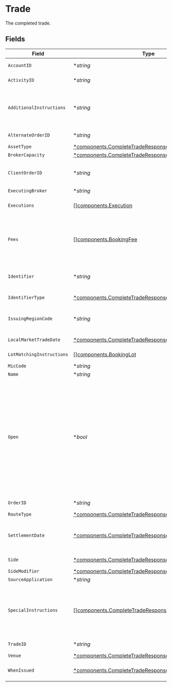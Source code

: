 # Trade

The completed trade.


## Fields

| Field                                                                                                                                                                                                                                                                                                                                                                                                                                                                                                                        | Type                                                                                                                                                                                                                                                                                                                                                                                                                                                                                                                         | Required                                                                                                                                                                                                                                                                                                                                                                                                                                                                                                                     | Description                                                                                                                                                                                                                                                                                                                                                                                                                                                                                                                  | Example                                                                                                                                                                                                                                                                                                                                                                                                                                                                                                                      |
| ---------------------------------------------------------------------------------------------------------------------------------------------------------------------------------------------------------------------------------------------------------------------------------------------------------------------------------------------------------------------------------------------------------------------------------------------------------------------------------------------------------------------------- | ---------------------------------------------------------------------------------------------------------------------------------------------------------------------------------------------------------------------------------------------------------------------------------------------------------------------------------------------------------------------------------------------------------------------------------------------------------------------------------------------------------------------------- | ---------------------------------------------------------------------------------------------------------------------------------------------------------------------------------------------------------------------------------------------------------------------------------------------------------------------------------------------------------------------------------------------------------------------------------------------------------------------------------------------------------------------------- | ---------------------------------------------------------------------------------------------------------------------------------------------------------------------------------------------------------------------------------------------------------------------------------------------------------------------------------------------------------------------------------------------------------------------------------------------------------------------------------------------------------------------------- | ---------------------------------------------------------------------------------------------------------------------------------------------------------------------------------------------------------------------------------------------------------------------------------------------------------------------------------------------------------------------------------------------------------------------------------------------------------------------------------------------------------------------------- |
| `AccountID`                                                                                                                                                                                                                                                                                                                                                                                                                                                                                                                  | **string*                                                                                                                                                                                                                                                                                                                                                                                                                                                                                                                    | :heavy_minus_sign:                                                                                                                                                                                                                                                                                                                                                                                                                                                                                                           | A globally unique identifier referencing a single account.                                                                                                                                                                                                                                                                                                                                                                                                                                                                   | 02HASWB2DTMRT3DAM45P56J2T2                                                                                                                                                                                                                                                                                                                                                                                                                                                                                                   |
| `ActivityID`                                                                                                                                                                                                                                                                                                                                                                                                                                                                                                                 | **string*                                                                                                                                                                                                                                                                                                                                                                                                                                                                                                                    | :heavy_minus_sign:                                                                                                                                                                                                                                                                                                                                                                                                                                                                                                           | The current activity_id of this trade in the Ledger.                                                                                                                                                                                                                                                                                                                                                                                                                                                                         | 0H06HAP3A3Y                                                                                                                                                                                                                                                                                                                                                                                                                                                                                                                  |
| `AdditionalInstructions`                                                                                                                                                                                                                                                                                                                                                                                                                                                                                                     | **string*                                                                                                                                                                                                                                                                                                                                                                                                                                                                                                                    | :heavy_minus_sign:                                                                                                                                                                                                                                                                                                                                                                                                                                                                                                           | Free form instructions that can be used to provide additional instructions (that are not captured by existing special instructions) and will be put on the trade confirm.                                                                                                                                                                                                                                                                                                                                                    | ACATS instruction                                                                                                                                                                                                                                                                                                                                                                                                                                                                                                            |
| `AlternateOrderID`                                                                                                                                                                                                                                                                                                                                                                                                                                                                                                           | **string*                                                                                                                                                                                                                                                                                                                                                                                                                                                                                                                    | :heavy_minus_sign:                                                                                                                                                                                                                                                                                                                                                                                                                                                                                                           | Fractional support for market-makers' internal order ids.                                                                                                                                                                                                                                                                                                                                                                                                                                                                    | 00ce5285-0624-4260-8c58-g05af2c56ba5                                                                                                                                                                                                                                                                                                                                                                                                                                                                                         |
| `AssetType`                                                                                                                                                                                                                                                                                                                                                                                                                                                                                                                  | [*components.CompleteTradeResponseAssetType](../../models/components/completetraderesponseassettype.md)                                                                                                                                                                                                                                                                                                                                                                                                                      | :heavy_minus_sign:                                                                                                                                                                                                                                                                                                                                                                                                                                                                                                           | Type of the asset being traded.                                                                                                                                                                                                                                                                                                                                                                                                                                                                                              | EQUITY                                                                                                                                                                                                                                                                                                                                                                                                                                                                                                                       |
| `BrokerCapacity`                                                                                                                                                                                                                                                                                                                                                                                                                                                                                                             | [*components.CompleteTradeResponseBrokerCapacity](../../models/components/completetraderesponsebrokercapacity.md)                                                                                                                                                                                                                                                                                                                                                                                                            | :heavy_minus_sign:                                                                                                                                                                                                                                                                                                                                                                                                                                                                                                           | Broker capacity for the trade.                                                                                                                                                                                                                                                                                                                                                                                                                                                                                               | AGENCY                                                                                                                                                                                                                                                                                                                                                                                                                                                                                                                       |
| `ClientOrderID`                                                                                                                                                                                                                                                                                                                                                                                                                                                                                                              | **string*                                                                                                                                                                                                                                                                                                                                                                                                                                                                                                                    | :heavy_minus_sign:                                                                                                                                                                                                                                                                                                                                                                                                                                                                                                           | The unique identifier that is associated with an order. Must be unique by date per trade per client.                                                                                                                                                                                                                                                                                                                                                                                                                         | 00be5285-0623-4560-8c58-f05af2c56ba0                                                                                                                                                                                                                                                                                                                                                                                                                                                                                         |
| `ExecutingBroker`                                                                                                                                                                                                                                                                                                                                                                                                                                                                                                            | **string*                                                                                                                                                                                                                                                                                                                                                                                                                                                                                                                    | :heavy_minus_sign:                                                                                                                                                                                                                                                                                                                                                                                                                                                                                                           | Executing broker of the trade.                                                                                                                                                                                                                                                                                                                                                                                                                                                                                               | NITE                                                                                                                                                                                                                                                                                                                                                                                                                                                                                                                         |
| `Executions`                                                                                                                                                                                                                                                                                                                                                                                                                                                                                                                 | [][components.Execution](../../models/components/execution.md)                                                                                                                                                                                                                                                                                                                                                                                                                                                               | :heavy_minus_sign:                                                                                                                                                                                                                                                                                                                                                                                                                                                                                                           | The executions (sometimes referred to as partial-fills) that comprise the trade.                                                                                                                                                                                                                                                                                                                                                                                                                                             |                                                                                                                                                                                                                                                                                                                                                                                                                                                                                                                              |
| `Fees`                                                                                                                                                                                                                                                                                                                                                                                                                                                                                                                       | [][components.BookingFee](../../models/components/bookingfee.md)                                                                                                                                                                                                                                                                                                                                                                                                                                                             | :heavy_minus_sign:                                                                                                                                                                                                                                                                                                                                                                                                                                                                                                           | Any client calculated fees associated with the trade. Only allowed if trade.open = false. Regulatory fees will be calculated automatically if they are not explicitly overwritten or suppressed.                                                                                                                                                                                                                                                                                                                             |                                                                                                                                                                                                                                                                                                                                                                                                                                                                                                                              |
| `Identifier`                                                                                                                                                                                                                                                                                                                                                                                                                                                                                                                 | **string*                                                                                                                                                                                                                                                                                                                                                                                                                                                                                                                    | :heavy_minus_sign:                                                                                                                                                                                                                                                                                                                                                                                                                                                                                                           | Identifier (of the type specified in `identifier_type`). Responses will supply the originally requested identifier.                                                                                                                                                                                                                                                                                                                                                                                                          | AAPL                                                                                                                                                                                                                                                                                                                                                                                                                                                                                                                         |
| `IdentifierType`                                                                                                                                                                                                                                                                                                                                                                                                                                                                                                             | [*components.CompleteTradeResponseIdentifierType](../../models/components/completetraderesponseidentifiertype.md)                                                                                                                                                                                                                                                                                                                                                                                                            | :heavy_minus_sign:                                                                                                                                                                                                                                                                                                                                                                                                                                                                                                           | Identifier type for the asset being traded.                                                                                                                                                                                                                                                                                                                                                                                                                                                                                  | SYMBOL                                                                                                                                                                                                                                                                                                                                                                                                                                                                                                                       |
| `IssuingRegionCode`                                                                                                                                                                                                                                                                                                                                                                                                                                                                                                          | **string*                                                                                                                                                                                                                                                                                                                                                                                                                                                                                                                    | :heavy_minus_sign:                                                                                                                                                                                                                                                                                                                                                                                                                                                                                                           | Unicode CLDR region code. Issuing Region Code is required for some `identifier_type`s, especially CUSIP.                                                                                                                                                                                                                                                                                                                                                                                                                     | US                                                                                                                                                                                                                                                                                                                                                                                                                                                                                                                           |
| `LocalMarketTradeDate`                                                                                                                                                                                                                                                                                                                                                                                                                                                                                                       | [*components.CompleteTradeResponseLocalMarketTradeDate](../../models/components/completetraderesponselocalmarkettradedate.md)                                                                                                                                                                                                                                                                                                                                                                                                | :heavy_minus_sign:                                                                                                                                                                                                                                                                                                                                                                                                                                                                                                           | Date field to support extended trading hours.                                                                                                                                                                                                                                                                                                                                                                                                                                                                                | 2024-07-18 00:00:00 +0000 UTC                                                                                                                                                                                                                                                                                                                                                                                                                                                                                                |
| `LotMatchingInstructions`                                                                                                                                                                                                                                                                                                                                                                                                                                                                                                    | [][components.BookingLot](../../models/components/bookinglot.md)                                                                                                                                                                                                                                                                                                                                                                                                                                                             | :heavy_minus_sign:                                                                                                                                                                                                                                                                                                                                                                                                                                                                                                           | One or many lot matching instructions for the trade.                                                                                                                                                                                                                                                                                                                                                                                                                                                                         |                                                                                                                                                                                                                                                                                                                                                                                                                                                                                                                              |
| `MicCode`                                                                                                                                                                                                                                                                                                                                                                                                                                                                                                                    | **string*                                                                                                                                                                                                                                                                                                                                                                                                                                                                                                                    | :heavy_minus_sign:                                                                                                                                                                                                                                                                                                                                                                                                                                                                                                           | Market Identifier Code                                                                                                                                                                                                                                                                                                                                                                                                                                                                                                       | XNAS                                                                                                                                                                                                                                                                                                                                                                                                                                                                                                                         |
| `Name`                                                                                                                                                                                                                                                                                                                                                                                                                                                                                                                       | **string*                                                                                                                                                                                                                                                                                                                                                                                                                                                                                                                    | :heavy_minus_sign:                                                                                                                                                                                                                                                                                                                                                                                                                                                                                                           | The resource name of the trade.                                                                                                                                                                                                                                                                                                                                                                                                                                                                                              | accounts/02HASWB2DTMRT3DAM45P56J2T2/trades/01J0XX2KDN3M9QKFKRE2HYSCQM                                                                                                                                                                                                                                                                                                                                                                                                                                                        |
| `Open`                                                                                                                                                                                                                                                                                                                                                                                                                                                                                                                       | **bool*                                                                                                                                                                                                                                                                                                                                                                                                                                                                                                                      | :heavy_minus_sign:                                                                                                                                                                                                                                                                                                                                                                                                                                                                                                           | State of this trade's completeness in filling. True: trade is not done filling and can append more executions onto the trade False: trade is done filling and cannot append more executions onto the trade By default, trades are closed when they are created. An open trade can later be closed by calling the CompleteTrade endpoint. Additional executions can be appended to an open trade by calling the CreateExecution endpoint. Trades that are left open will be automatically closed nightly before Ledger's EOD. | false                                                                                                                                                                                                                                                                                                                                                                                                                                                                                                                        |
| `OrderID`                                                                                                                                                                                                                                                                                                                                                                                                                                                                                                                    | **string*                                                                                                                                                                                                                                                                                                                                                                                                                                                                                                                    | :heavy_minus_sign:                                                                                                                                                                                                                                                                                                                                                                                                                                                                                                           | Street-level order id, unique by day per broker.                                                                                                                                                                                                                                                                                                                                                                                                                                                                             | 00be6285-0623-4260-8c58-g05af2c56ba2                                                                                                                                                                                                                                                                                                                                                                                                                                                                                         |
| `RouteType`                                                                                                                                                                                                                                                                                                                                                                                                                                                                                                                  | [*components.CompleteTradeResponseRouteType](../../models/components/completetraderesponseroutetype.md)                                                                                                                                                                                                                                                                                                                                                                                                                      | :heavy_minus_sign:                                                                                                                                                                                                                                                                                                                                                                                                                                                                                                           | Route type for the trade.                                                                                                                                                                                                                                                                                                                                                                                                                                                                                                    | MNGD                                                                                                                                                                                                                                                                                                                                                                                                                                                                                                                         |
| `SettlementDate`                                                                                                                                                                                                                                                                                                                                                                                                                                                                                                             | [*components.CompleteTradeResponseSettlementDate](../../models/components/completetraderesponsesettlementdate.md)                                                                                                                                                                                                                                                                                                                                                                                                            | :heavy_minus_sign:                                                                                                                                                                                                                                                                                                                                                                                                                                                                                                           | Defaults to T+1 for equities if this is not provided. Calculated by the execution's execution_time field in Eastern Time.                                                                                                                                                                                                                                                                                                                                                                                                    | 2024-07-19 00:00:00 +0000 UTC                                                                                                                                                                                                                                                                                                                                                                                                                                                                                                |
| `Side`                                                                                                                                                                                                                                                                                                                                                                                                                                                                                                                       | [*components.CompleteTradeResponseSide](../../models/components/completetraderesponseside.md)                                                                                                                                                                                                                                                                                                                                                                                                                                | :heavy_minus_sign:                                                                                                                                                                                                                                                                                                                                                                                                                                                                                                           | Denotes if the trade is a SELL or a BUY.                                                                                                                                                                                                                                                                                                                                                                                                                                                                                     | BUY                                                                                                                                                                                                                                                                                                                                                                                                                                                                                                                          |
| `SideModifier`                                                                                                                                                                                                                                                                                                                                                                                                                                                                                                               | [*components.CompleteTradeResponseSideModifier](../../models/components/completetraderesponsesidemodifier.md)                                                                                                                                                                                                                                                                                                                                                                                                                | :heavy_minus_sign:                                                                                                                                                                                                                                                                                                                                                                                                                                                                                                           | Side modifier for the trade.                                                                                                                                                                                                                                                                                                                                                                                                                                                                                                 | OPEN                                                                                                                                                                                                                                                                                                                                                                                                                                                                                                                         |
| `SourceApplication`                                                                                                                                                                                                                                                                                                                                                                                                                                                                                                          | **string*                                                                                                                                                                                                                                                                                                                                                                                                                                                                                                                    | :heavy_minus_sign:                                                                                                                                                                                                                                                                                                                                                                                                                                                                                                           | The source of the submission.                                                                                                                                                                                                                                                                                                                                                                                                                                                                                                | Trading-App                                                                                                                                                                                                                                                                                                                                                                                                                                                                                                                  |
| `SpecialInstructions`                                                                                                                                                                                                                                                                                                                                                                                                                                                                                                        | [][components.CompleteTradeResponseSpecialInstructions](../../models/components/completetraderesponsespecialinstructions.md)                                                                                                                                                                                                                                                                                                                                                                                                 | :heavy_minus_sign:                                                                                                                                                                                                                                                                                                                                                                                                                                                                                                           | An enumerated list of values used to indicate certain attributes about a trade (E.g. DISCRETION_EXERCISED, BROKER_LIQUIDATION) and/or trigger downstream processing rules (e.g. SUPPRESS_TRACE_REPORTING)                                                                                                                                                                                                                                                                                                                    | [<br/>"SUPPRESS_SEC_FEE",<br/>"WITH_DIVIDEND"<br/>]                                                                                                                                                                                                                                                                                                                                                                                                                                                                          |
| `TradeID`                                                                                                                                                                                                                                                                                                                                                                                                                                                                                                                    | **string*                                                                                                                                                                                                                                                                                                                                                                                                                                                                                                                    | :heavy_minus_sign:                                                                                                                                                                                                                                                                                                                                                                                                                                                                                                           | A ULID to uniquely identify the trade globally.                                                                                                                                                                                                                                                                                                                                                                                                                                                                              | 01J0XX2KDN3M9QKFKRE2HYSCQM                                                                                                                                                                                                                                                                                                                                                                                                                                                                                                   |
| `Venue`                                                                                                                                                                                                                                                                                                                                                                                                                                                                                                                      | [*components.CompleteTradeResponseVenue](../../models/components/completetraderesponsevenue.md)                                                                                                                                                                                                                                                                                                                                                                                                                              | :heavy_minus_sign:                                                                                                                                                                                                                                                                                                                                                                                                                                                                                                           | Exchange venue                                                                                                                                                                                                                                                                                                                                                                                                                                                                                                               | NASDAQ                                                                                                                                                                                                                                                                                                                                                                                                                                                                                                                       |
| `WhenIssued`                                                                                                                                                                                                                                                                                                                                                                                                                                                                                                                 | [*components.CompleteTradeResponseWhenIssued](../../models/components/completetraderesponsewhenissued.md)                                                                                                                                                                                                                                                                                                                                                                                                                    | :heavy_minus_sign:                                                                                                                                                                                                                                                                                                                                                                                                                                                                                                           | Denotes that this trade was either when_issued or when_distributed.                                                                                                                                                                                                                                                                                                                                                                                                                                                          | WHEN_ISSUED                                                                                                                                                                                                                                                                                                                                                                                                                                                                                                                  |